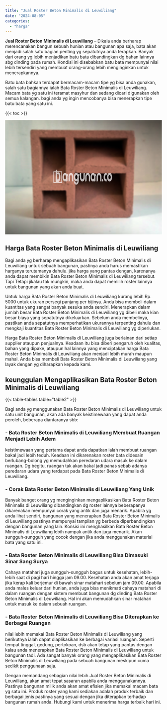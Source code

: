 ```yaml
---
title: "Jual Roster Beton Minimalis di Leuwiliang"
date: "2024-08-05"
categories: 
  - "harga"
---
```


**Jual Roster Beton Minimalis di Leuwiliang** – Dikala anda berharap merencanakan bangun sebuah hunian atau bangunan apa saja, bata akan menjadi salah satu bagian penting yg sepatutnya anda terapkan. Banyak dari orang yg lebih menjadikan batu bata dibandingkan dg bahan lainnya sbg dinding pada rumah. Kondisi ini disebabkan batu bata mempunyai nilai lebih tersendiri yang membuat orang-orang lebih menginginkan untuk menerapkannya.

Batu bata bahkan terdapat bermacam-macam tipe yg bisa anda gunakan, salah satu bagiannya ialah Bata Roster Beton Minimalis di Leuwiliang. Macam bata yg satu ini teramat masyhur dan sedang dicari digunakan oleh semua kalangan. bagi anda yg ingin mencobanya bisa menerapkan tipe batu bata yang satu ini.

{{< toc >}}

![Jual Roster Beton Minimalis di Leuwiliang](/images/bata-roster-minimalis-33.png)

## Harga Bata Roster Beton Minimalis di Leuwiliang

Bagi anda yg berharap mengaplikasikan Bata Roster Beton Minimalis di Leuwiliang untuk sebuah bangunan, pastinya anda harus memastikan harganya terutamanya dahulu. jika harga yang pantas dengan, karenanya anda dapat membikin Bata Roster Beton Minimalis di Leuwiliang tersebut. Tapi Tetapi jikalau tak mungkin, maka anda dapat memilih roster lainnya untuk bangunan yang akan anda buat.

Untuk harga Bata Roster Beton Minimalis di Leuwiliang kurang lebih Rp. 5000 untuk ukuran persegi panjang per bijinya. Anda bisa membeli dalam kuantitas yang sangat banyak sesuka anda sendiri. Menerapkan dalam jumlah besar Bata Roster Beton Minimalis di Leuwiliang yg dibeli maka kian besar biaya yang sepatutnya dikeluarkan. Sebelum anda membelinya, pastikan anda sepatutnya memperhatikan ukurannya terpenting dahulu dan mengkaji kuantitas Bata Roster Beton Minimalis di Leuwiliang yg diperlukan.

Harga Bata Roster Beton Minimalis di Leuwiliang juga berlainan dari setiap supplier ataupun penjualnya. Keadaan itu bisa diberi pengaruh oleh kualitas, bahan yang dipake, ataupun hal lainnya yang menciptakan harga Bata Roster Beton Minimalis di Leuwiliang akan menjadi lebih murah maupun mahal. Anda bisa membeli Bata Roster Beton Minimalis di Leuwiliang yang layak dengan yg diharapkan kepada kami.

## keunggulan Mengaplikasikan Bata Roster Beton Minimalis di Leuwiliang

{{< table-tables table="table2" >}}

Bagi anda yg menggunakan Bata Roster Beton Minimalis di Leuwiliang untuk satu unit bangunan, akan ada banyak keistimewaan yang dapat anda peroleh, beberapa diantaranya sbb:

### \- Bata Roster Beton Minimalis di Leuwiliang Membuat Ruangan Menjadi Lebih Adem

keistimewaan yang pertama dapat anda dapatkan ialah membuat ruangan bakal jadi lebih teduh. Keadaan ini dikarenakan roster bata didesain berlubang-bolong yg memudahkan peredaran udara masuk ke dalam ruangan. Dg begitu, ruangan tak akan bakal jadi panas sebab adanya peredaran udara yang terdapat pada Bata Roster Beton Minimalis di Leuwiliang.

### \- Corak Bata Roster Beton Minimalis di Leuwiliang Yang Unik

Banyak banget orang yg menginginkan mengaplikasikan Bata Roster Beton Minimalis di Leuwiliang dibandingkan dg roster lainnya beberapanya dikarenakan mempunyai corak yang antik dan juga menarik. Apabila yg anda lihat sendiri, bangunan yang menerapkan Bata Roster Beton Minimalis di Leuwiliang pastinya mempunyai tampilan yg berbeda diperbandingkan dengan bangunan yang lain. Konsisi ini menghasilkan Bata Roster Beton Minimalis di Leuwiliang lebih nampak antik dan juga menarik. Akan sungguh-sungguh yang cocok dengan jika anda menggunakan material bata yang satu ini.

### \- Bata Roster Beton Minimalis di Leuwiliang Bisa Dimasuki Sinar Sang Surya

Cahaya matahari juga sungguh-sungguh bagus untuk kesehatan, lebih-lebih saat di pagi hari hingga jam 09.00. Kesehatan anda akan amat terjaga jika kerap kali berjemur di bawah sinar matahari sebelum jam 09.00. Apabila anda males keluar dari hunian, anda juga bisa menikmati cahaya matahari di dalam ruangan dengan sistem membuat bangunan dg dinding Bata Roster Beton Minimalis di Leuwiliang. Hal ini akan memudahkan sinar matahari untuk masuk ke dalam sebuah ruangan.

### \- Bata Roster Beton Minimalis di Leuwiliang Bisa Diterapkan ke Berbagai Ruangan

nilai lebih memakai Bata Roster Beton Minimalis di Leuwiliang yang berikutnya ialah dapat diaplikasikan ke berbagai variasi ruangan. Seperti tempat tinggal, gedung, pertokoan, dsb akan tetap yang pantas dengan kalau anda menerapkan Bata Roster Beton Minimalis di Leuwiliang untuk bangunan tadi. Ada sangat banyak orang yang mengaplikasikan Bata Roster Beton Minimalis di Leuwiliang pada sebuah bangunan meskipun cuma sedikit penggunaan saja.

Dengan memandang sebagian nilai lebih Jual Roster Beton Minimalis di Leuwiliang, akan amat tepat sasaran apabila anda menggunakannya. Pastinya bangunan milik anda akan amat efisien jika memakai macam bata yg satu ini. Produk roster yang kami sediakan adalah produk terbaik dan berbagai jenis pastinya yang sesuai dengan jika diterapkan terhadap bangunan rumah anda. Hubungi kami untuk menerima harga terbaik hari ini.
